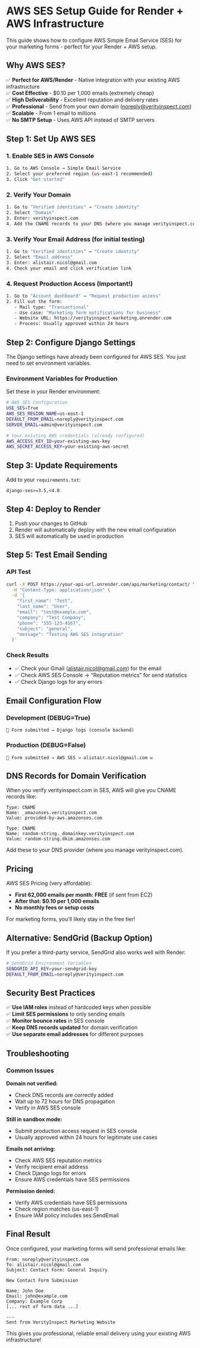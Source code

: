# AWS SES Setup Guide for Render + AWS Infrastructure

This guide shows how to configure AWS Simple Email Service (SES) for your marketing forms - perfect for your Render + AWS setup.

## Why AWS SES?

✅ **Perfect for AWS/Render** - Native integration with your existing AWS infrastructure  
✅ **Cost Effective** - $0.10 per 1,000 emails (extremely cheap)  
✅ **High Deliverability** - Excellent reputation and delivery rates  
✅ **Professional** - Send from your own domain (noreply@verityinspect.com)  
✅ **Scalable** - From 1 email to millions  
✅ **No SMTP Setup** - Uses AWS API instead of SMTP servers  

## Step 1: Set Up AWS SES

### 1. Enable SES in AWS Console
```bash
1. Go to AWS Console → Simple Email Service
2. Select your preferred region (us-east-1 recommended)
3. Click "Get started"
```

### 2. Verify Your Domain
```bash
1. Go to "Verified identities" → "Create identity"
2. Select "Domain" 
3. Enter: verityinspect.com
4. Add the CNAME records to your DNS (where you manage verityinspect.com)
```

### 3. Verify Your Email Address (for initial testing)
```bash
1. Go to "Verified identities" → "Create identity" 
2. Select "Email address"
3. Enter: alistair.nicol@gmail.com
4. Check your email and click verification link
```

### 4. Request Production Access (Important!)
```bash
1. Go to "Account dashboard" → "Request production access"
2. Fill out the form:
   - Mail type: "Transactional" 
   - Use case: "Marketing form notifications for business"
   - Website URL: https://verityinspect-marketing.onrender.com
   - Process: Usually approved within 24 hours
```

## Step 2: Configure Django Settings

The Django settings have already been configured for AWS SES. You just need to set environment variables.

### Environment Variables for Production

Set these in your Render environment:

```bash
# AWS SES Configuration  
USE_SES=True
AWS_SES_REGION_NAME=us-east-1
DEFAULT_FROM_EMAIL=noreply@verityinspect.com
SERVER_EMAIL=admin@verityinspect.com

# Your existing AWS credentials (already configured)
AWS_ACCESS_KEY_ID=your-existing-aws-key
AWS_SECRET_ACCESS_KEY=your-existing-aws-secret
```

## Step 3: Update Requirements

Add to your `requirements.txt`:
```
django-ses>=3.5,<4.0
```

## Step 4: Deploy to Render

1. Push your changes to GitHub
2. Render will automatically deploy with the new email configuration
3. SES will automatically be used in production

## Step 5: Test Email Sending

### API Test
```bash
curl -X POST https://your-api-url.onrender.com/api/marketing/contact/ \
  -H "Content-Type: application/json" \
  -d '{
    "first_name": "Test",
    "last_name": "User", 
    "email": "test@example.com",
    "company": "Test Company",
    "phone": "555-123-4567",
    "subject": "general",
    "message": "Testing AWS SES integration"
  }'
```

### Check Results
- ✅ Check your Gmail (alistair.nicol@gmail.com) for the email
- ✅ Check AWS SES Console → "Reputation metrics" for send statistics
- ✅ Check Django logs for any errors

## Email Configuration Flow

### Development (DEBUG=True)
```
📧 Form submitted → Django logs (console backend)
```

### Production (DEBUG=False)  
```
📧 Form submitted → AWS SES → alistair.nicol@gmail.com ✉️
```

## DNS Records for Domain Verification

When you verify verityinspect.com in SES, AWS will give you CNAME records like:

```
Type: CNAME
Name: _amazonses.verityinspect.com
Value: provided-by-aws.amazonses.com

Type: CNAME  
Name: random-string._domainkey.verityinspect.com
Value: random-string.dkim.amazonses.com
```

Add these to your DNS provider (where you manage verityinspect.com).

## Pricing

AWS SES Pricing (very affordable):
- **First 62,000 emails per month: FREE** (if sent from EC2)
- **After that: $0.10 per 1,000 emails**
- **No monthly fees or setup costs**

For marketing forms, you'll likely stay in the free tier!

## Alternative: SendGrid (Backup Option)

If you prefer a third-party service, SendGrid also works well with Render:

```bash
# SendGrid Environment Variables
SENDGRID_API_KEY=your-sendgrid-key
DEFAULT_FROM_EMAIL=noreply@verityinspect.com
```

## Security Best Practices

✅ **Use IAM roles** instead of hardcoded keys when possible  
✅ **Limit SES permissions** to only sending emails  
✅ **Monitor bounce rates** in SES console  
✅ **Keep DNS records updated** for domain verification  
✅ **Use separate email addresses** for different purposes  

## Troubleshooting

### Common Issues

**Domain not verified:**
- Check DNS records are correctly added
- Wait up to 72 hours for DNS propagation
- Verify in AWS SES console

**Still in sandbox mode:**
- Submit production access request in SES console
- Usually approved within 24 hours for legitimate use cases

**Emails not arriving:**
- Check AWS SES reputation metrics
- Verify recipient email address
- Check Django logs for errors
- Ensure AWS credentials have SES permissions

**Permission denied:**
- Verify AWS credentials have SES permissions
- Check region matches (us-east-1)
- Ensure IAM policy includes ses:SendEmail

## Final Result

Once configured, your marketing forms will send professional emails like:

```
From: noreply@verityinspect.com
To: alistair.nicol@gmail.com  
Subject: Contact Form: General Inquiry

New Contact Form Submission

Name: John Doe
Email: john@example.com
Company: Example Corp
[... rest of form data ...]

---
Sent from VerityInspect Marketing Website
```

This gives you professional, reliable email delivery using your existing AWS infrastructure!